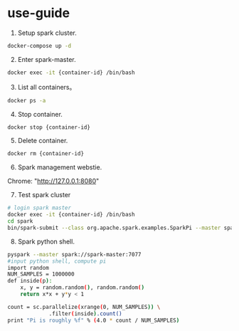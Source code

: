 # use-guide

1. Setup spark cluster.
```bash
docker-compose up -d
```

2. Enter spark-master.
```bash
docker exec -it {container-id} /bin/bash
```

3. List all containers。
```bash
docker ps -a
```

4. Stop container.
```bash
docker stop {container-id}
```

5. Delete container.
```bash
docker rm {container-id}
```

6. Spark management webstie.

Chrome: "http://127.0.0.1:8080"

7. Test spark cluster
```bash
# login spark master
docker exec -it {container-id} /bin/bash
cd spark
bin/spark-submit --class org.apache.spark.examples.SparkPi --master spark://spark-master:7077 examples/jars/spark-examples_2.11-2.4.0.jar 100 2>&1 | grep "Pi is roughly"
```

8. Spark python shell.
```bash
pyspark --master spark://spark-master:7077
#input python shell, compute pi
import random
NUM_SAMPLES = 1000000
def inside(p):
    x, y = random.random(), random.random()
    return x*x + y*y < 1

count = sc.parallelize(xrange(0, NUM_SAMPLES)) \
             .filter(inside).count()
print "Pi is roughly %f" % (4.0 * count / NUM_SAMPLES)
```
